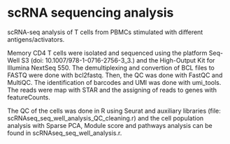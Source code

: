 # scRNA sequencing analysis

scRNA-seq analysis of T cells from PBMCs stimulated with different antigens/activators.

Memory CD4 T cells were isolated and sequenced using the platform Seq-Well S3 (doi: 10.1007/978-1-0716-2756-3_3.) and the High-Output Kit  for Illumina NextSeq 550.
The demultiplexing and convertion of BCL files to FASTQ were done with bcl2fastq. Then, the QC was done with FastQC and MultiQC. 
The identification of barcodes and UMI was done with umi_tools. The reads were map with STAR and the assigning of reads to genes with featureCounts.

The QC of the cells was done in R using Seurat and auxiliary libraries (file: scRNAseq_seq_well_analysis_QC_cleaning.r) and the cell population analysis with Sparse PCA, Module score and pathways analysis can be found in scRNAseq_seq_well_analysis.r. 
